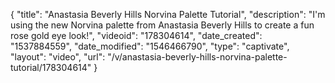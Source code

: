 {
    "title": "Anastasia Beverly Hills Norvina Palette Tutorial",
    "description": "I'm using the new Norvina palette from Anastasia Beverly Hills to create a fun rose gold eye look!",
    "videoid": "178304614",
    "date_created": "1537884559",
    "date_modified": "1546466790",
    "type": "captivate",
    "layout": "video",
    "url": "\/v\/anastasia-beverly-hills-norvina-palette-tutorial\/178304614"
}